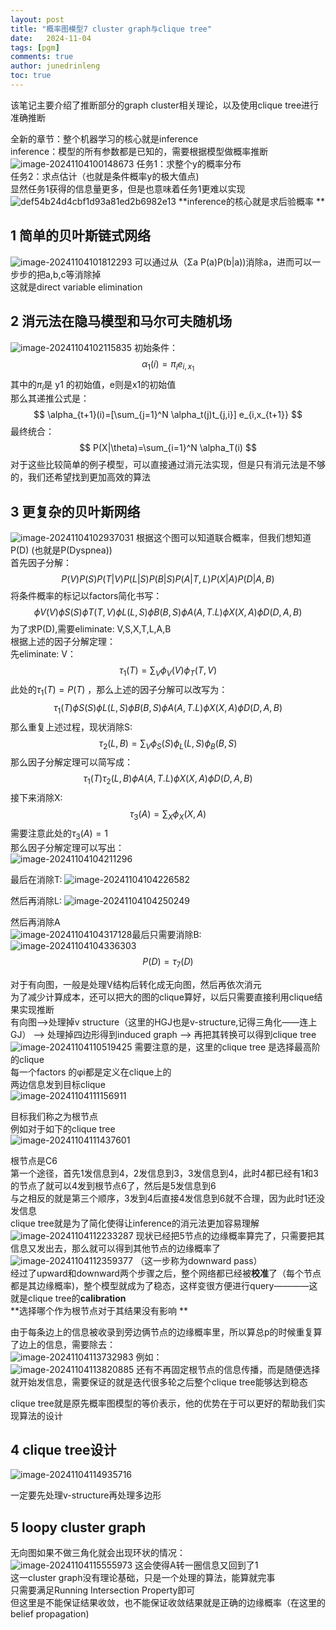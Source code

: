 ```yaml
---
layout: post
title: "概率图模型7 cluster graph与clique tree"
date:   2024-11-04
tags: [pgm]
comments: true
author: junedrinleng
toc: true
---
```


该笔记主要介绍了推断部分的graph cluster相关理论，以及使用clique tree进行准确推断  
<!-- more -->

全新的章节：整个机器学习的核心就是inference  
inference：模型的所有参数都是已知的，需要根据模型做概率推断  
![image-20241104100148673](https://raw.githubusercontent.com/JuneDrinleng/JuneDrinleng.github.io/main/img/2024-11-04-PGM_7_Inference_as_Optimization/image-20241104100148673.png)
任务1：求整个y的概率分布  
任务2：求点估计（也就是条件概率y的极大值点)  
显然任务1获得的信息量更多，但是也意味着任务1更难以实现  
![def54b24d4cbf1d93a81ed2b6982e13](https://raw.githubusercontent.com/JuneDrinleng/JuneDrinleng.github.io/main/img/2024-11-04-PGM_7_Inference_as_Optimization/def54b24d4cbf1d93a81ed2b6982e13.jpg)
**inference的核心就是求后验概率 ** 

## 1 简单的贝叶斯链式网络  

![image-20241104101812293](https://raw.githubusercontent.com/JuneDrinleng/JuneDrinleng.github.io/main/img/2024-11-04-PGM_7_Inference_as_Optimization/image-20241104101812293.png)
可以通过从（Σa P(a)P(b|a))消除a，进而可以一步步的把a,b,c等消除掉  
这就是direct variable elimination  

## 2 消元法在隐马模型和马尔可夫随机场  

![image-20241104102115835](https://raw.githubusercontent.com/JuneDrinleng/JuneDrinleng.github.io/main/img/2024-11-04-PGM_7_Inference_as_Optimization/image-20241104102115835.png)
初始条件：  
$$
\alpha_1(i)=\pi_i e_{i,x_1}
$$
其中的$\pi_i$是 y1 的初始值，e则是x1的初始值  
那么其递推公式是：  
$$
\alpha_{t+1}(i)=[\sum_{j=1}^N \alpha_t(j)t_{j,i}] e_{i,x_{t+1}}
$$
最终统合：  
$$
P(X|\theta)=\sum_{i=1}^N \alpha_T(i)
$$
对于这些比较简单的例子模型，可以直接通过消元法实现，但是只有消元法是不够的，我们还希望找到更加高效的算法  
## 3 更复杂的贝叶斯网络
![image-20241104102937031](https://raw.githubusercontent.com/JuneDrinleng/JuneDrinleng.github.io/main/img/2024-11-04-PGM_7_Inference_as_Optimization/image-20241104102937031.png)
根据这个图可以知道联合概率，但我们想知道P(D) (也就是P(Dyspnea))  
首先因子分解：  
$$
P(V)P(S)P(T |V)P(L | S)P(B | S)P(A|T, L)P(X | A)P(D | A,B)
$$
将条件概率的标记以factors简化书写：  
$$
\phi V (V) \phi S (S) \phi T (T,V)\phi L (L,S)\phi B (B,S)\phi A (A,T.L)\phi X (X, A)\phi D (D, A,B)
$$
为了求P(D),需要eliminate: V,S,X,T,L,A,B  
根据上述的因子分解定理：  
先eliminate: V：  
$$
\tau_1(T)=\sum_V \phi_V(V)\phi_T(T,V)
$$
此处的$\tau_1(T)=P(T)$ ，那么上述的因子分解可以改写为：  
$$
\tau_1(T) \phi S (S) \phi L (L,S)\phi B (B,S)\phi A (A,T.L)\phi X (X, A)\phi D (D, A,B)
$$
那么重复上述过程，现状消除S:  
$$
\tau_2(L,B)=\sum_V\phi_S(S)\phi_L(L,S)\phi_B(B,S)
$$
那么因子分解定理可以简写成：  
$$
\tau_1(T) \tau_2(L,B) \phi A (A,T.L)\phi X (X, A)\phi D (D, A,B)
$$
接下来消除X:  
$$
\tau_3(A)=\sum_X \phi_X(X,A)
$$
需要注意此处的$\tau_3(A)=1$  
那么因子分解定理可以写出：  
![image-20241104104211296](https://raw.githubusercontent.com/JuneDrinleng/JuneDrinleng.github.io/main/img/2024-11-04-PGM_7_Inference_as_Optimization/image-20241104104211296.png)

最后在消除T:
![image-20241104104226582](https://raw.githubusercontent.com/JuneDrinleng/JuneDrinleng.github.io/main/img/2024-11-04-PGM_7_Inference_as_Optimization/image-20241104104226582.png)

然后再消除L:
![image-20241104104250249](https://raw.githubusercontent.com/JuneDrinleng/JuneDrinleng.github.io/main/img/2024-11-04-PGM_7_Inference_as_Optimization/image-20241104104250249.png)

然后再消除A  
![image-20241104104317128](https://raw.githubusercontent.com/JuneDrinleng/JuneDrinleng.github.io/main/img/2024-11-04-PGM_7_Inference_as_Optimization/image-20241104104317128.png)最后只需要消除B:  
![image-20241104104336303](https://raw.githubusercontent.com/JuneDrinleng/JuneDrinleng.github.io/main/img/2024-11-04-PGM_7_Inference_as_Optimization/image-20241104104336303.png)
$$
P(D)=\tau_7(D)
$$

对于有向图，一般是处理V结构后转化成无向图，然后再依次消元  
为了减少计算成本，还可以把大的图的clique算好，以后只需要直接利用clique结果实现推断  
有向图-->处理掉v structure（这里的HGJ也是v-structure,记得三角化——连上GJ） --> 处理掉四边形得到induced graph --> 再把其转换可以得到clique tree  
![image-20241104110519425](https://raw.githubusercontent.com/JuneDrinleng/JuneDrinleng.github.io/main/img/2024-11-04-PGM_7_Inference_as_Optimization/image-20241104110519425.png)
需要注意的是，这里的clique tree 是选择最高阶的clique  
每一个factors 的φi都是定义在clique上的  
两边信息发到目标clique  
![image-20241104111156911](https://raw.githubusercontent.com/JuneDrinleng/JuneDrinleng.github.io/main/img/2024-11-04-PGM_7_Inference_as_Optimization/image-20241104111156911.png)

目标我们称之为根节点  
例如对于如下的clique tree  
![image-20241104111437601](https://raw.githubusercontent.com/JuneDrinleng/JuneDrinleng.github.io/main/img/2024-11-04-PGM_7_Inference_as_Optimization/image-20241104111437601.png)

根节点是C6  
第一个途径，首先1发信息到4，2发信息到3，3发信息到4，此时4都已经有1和3的节点了就可以4发到根节点6了，然后是5发信息到6  
与之相反的就是第三个顺序，3发到4后直接4发信息到6就不合理，因为此时1还没发信息  
clique tree就是为了简化使得让inference的消元法更加容易理解  
![image-20241104112233287](https://raw.githubusercontent.com/JuneDrinleng/JuneDrinleng.github.io/main/img/2024-11-04-PGM_7_Inference_as_Optimization/image-20241104112233287.png)
现状已经把5节点的边缘概率算完了，只需要把其信息又发出去，那么就可以得到其他节点的边缘概率了  
![image-20241104112359377](https://raw.githubusercontent.com/JuneDrinleng/JuneDrinleng.github.io/main/img/2024-11-04-PGM_7_Inference_as_Optimization/image-20241104112359377.png)
（这一步称为downward pass）  
经过了upward和downward两个步骤之后，整个网络都已经被**校准**了（每个节点都是其边缘概率)，整个模型就成为了稳态，这样变很方便进行query————这就是clique tree的**calibration**  
**选择哪个作为根节点对于其结果没有影响 ** 

由于每条边上的信息被收录到旁边俩节点的边缘概率里，所以算总p的时候重复算了边上的信息，需要除去：  
![image-20241104113732983](https://raw.githubusercontent.com/JuneDrinleng/JuneDrinleng.github.io/main/img/2024-11-04-PGM_7_Inference_as_Optimization/image-20241104113732983.png)
例如：  
![image-20241104113820885](https://raw.githubusercontent.com/JuneDrinleng/JuneDrinleng.github.io/main/img/2024-11-04-PGM_7_Inference_as_Optimization/image-20241104113820885.png)
还有不再固定根节点的信息传播，而是随便选择就开始发信息，需要保证的就是迭代很多轮之后整个clique tree能够达到稳态  

clique tree就是原先概率图模型的等价表示，他的优势在于可以更好的帮助我们实现算法的设计  
## 4 clique tree设计
![image-20241104114935716](https://raw.githubusercontent.com/JuneDrinleng/JuneDrinleng.github.io/main/img/2024-11-04-PGM_7_Inference_as_Optimization/image-20241104114935716.png)

一定要先处理v-structure再处理多边形  
## 5 loopy cluster graph
无向图如果不做三角化就会出现环状的情况：  
![image-20241104115555973](https://raw.githubusercontent.com/JuneDrinleng/JuneDrinleng.github.io/main/img/2024-11-04-PGM_7_Inference_as_Optimization/image-20241104115555973.png)
这会使得A转一圈信息又回到了1  
这一cluster graph没有理论基础，只是一个处理的算法，能算就完事  
只需要满足Running Intersection Property即可  
但这里是不能保证结果收敛，也不能保证收敛结果就是正确的边缘概率（在这里的belief propagation)  





